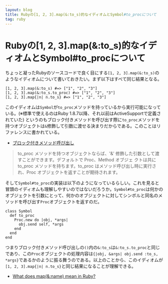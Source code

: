 ```yaml
---
layout: blog
title: Rubyの[1, 2, 3].map(&:to_s)的なイディオムとSymbol#to_procについて
tag: ruby
---
```


# Rubyの[1, 2, 3].map(&:to_s)的なイディオムとSymbol#to_procについて

ちょっと凝ったRubyのソースコードで良く目にする`[1, 2, 3].map(&:to_s)`のようなイディオムについて書いておきたい。まず以下はすべて同じ結果となる。

~~~~
[1, 2, 3].map(&:to_s) #=> ["1", "2", "3"]
[1, 2, 3].map(&:to_s.to_proc) #=> ["1", "2", "3"]
[1, 2, 3].map{|n| n.to_s} #=> ["1", "2", "3"]
~~~~

このイディオムは`Symbol`が`to_proc`メソッドを持っているから実行可能になっている。(※標準で使えるのはRuby 1.8.7以降、それ以前はActiveSupportで定義されていた)
というのもブロック付きメソッドを呼び出す際に`to_proc`メソッドを持つオブジェクトは`&`修飾して引数に渡せる決まりだからである。このことはリファレンスに書かれている。

- [ブロック付きメソッド呼び出し](http://docs.ruby-lang.org/ja/1.9.3/doc/spec=2fcall.html#block)

> to_proc メソッドを持つオブジェクトならば、'&' 修飾した引数として渡すことができます。デフォルトで Proc、Method オブジェ クトは共に to_proc メソッドを持ちます。to_proc はメソッド呼び出し時に実行され、Proc オブジェクトを返すことが期待されます。 

そして`Symbol#to_proc`の実装は以下のようになっているらしい。これを見ると冒頭のイディオムも理解しやすいのではないだろうか。`Symbol#to_proc`は何かのオブジェクトを引数にとって、何かのオブジェクトに対してシンボルと同名のメソッドを呼び出す`Proc`オブジェクトを返すのだ。

~~~~
class Symbol
  def to_proc
    Proc.new do |obj, *args|
      obj.send self, *args
    end
  end
end
~~~~

つまりブロック付きメソッド呼び出しの`()`内の`&:to_s`は`&:to_s.to_proc`と同じであり、この`Proc`オブジェクトの処理内容は`{|obj, &args| obj.send :to_s, *args}`であるかのように振る舞うのである。以上のことから、このイディオムが`[1, 2, 3].map{|n| n.to_s}`と同じ結果になることが理解できる。

- [What does map(&:name) mean in Ruby?](http://stackoverflow.com/questions/1217088/what-does-mapname-mean-in-ruby)
